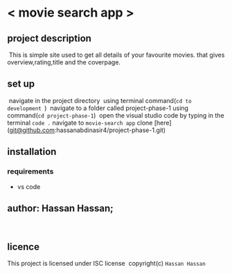 # < movie search app >

 ## project description
​
This is simple site used to get all details of your favourite movies.
that gives overview,rating,title and the coverpage.
​
## set up
​
navigate in the project directory 
​
using terminal command(`cd to development `)
​
navigate to a folder called project-phase-1 using command(`cd project-phase-1`)
​
open the visual studio code by typing in the terminal
`code .`
​
navigate to `movie-search app` 
clone [here] (git@github.com:hassanabdinasir4/project-phase-1.git)
​
## installation
### requirements
 * vs code

 ## author: Hassan Hassan;
 
​
​
 ## licence
 This project is licensed under ISC license
​
copyright(c) `Hassan Hassan`